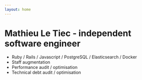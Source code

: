 ```yaml
---
layout: home
---
```


# Mathieu Le Tiec - independent software engineer

- Ruby / Rails / Javascript / PostgreSQL / Elasticsearch / Docker
- Staff augmentation
- Performance audit / optimisation
- Technical debt audit / optimisation
